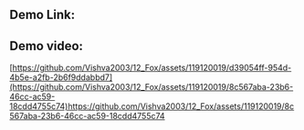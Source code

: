 ## Demo Link:

## Demo video:
[https://github.com/Vishva2003/12_Fox/assets/119120019/d39054ff-954d-4b5e-a2fb-2b6f9ddabbd7](https://github.com/Vishva2003/12_Fox/assets/119120019/8c567aba-23b6-46cc-ac59-18cdd4755c74)https://github.com/Vishva2003/12_Fox/assets/119120019/8c567aba-23b6-46cc-ac59-18cdd4755c74
